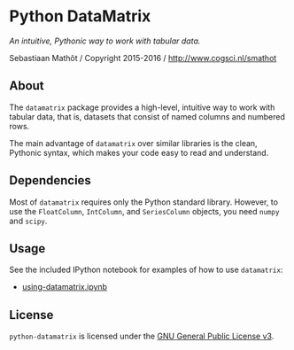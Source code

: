 # Python DataMatrix

*An intuitive, Pythonic way to work with tabular data.*

Sebastiaan Mathôt  /
Copyright 2015-2016  /
http://www.cogsci.nl/smathot

## About

The `datamatrix` package provides a high-level, intuitive way to work with
tabular data, that is, datasets that consist of named columns and numbered rows.

The main advantage of `datamatrix` over similar libraries is the clean, Pythonic syntax, which makes your code easy to read and understand.

## Dependencies

Most of `datamatrix` requires only the Python standard library. However, to use the `FloatColumn`, `IntColumn`, and `SeriesColumn` objects, you need `numpy` and `scipy`.

## Usage

See the included IPython notebook for examples of how to use `datamatrix`:

- [using-datamatrix.ipynb](using-datamatrix.ipynb)

## License

`python-datamatrix` is licensed under the [GNU General Public License
v3](http://www.gnu.org/licenses/gpl-3.0.en.html).
